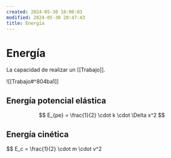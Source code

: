 ```yaml
---
created: 2024-05-30 18:00:03
modified: 2024-05-30 20:47:43
title: Energía
---
```


# Energía

La capacidad de realizar un [[Trabajo]].

![[Trabajo#^804ba1]]

## Energía potencial elástica

$$
E_{pe} = \frac{1}{2} \cdot k \cdot \Delta x^2
$$

## Energía cinética

$$
E_c = \frac{1}{2} \cdot m \cdot v^2
